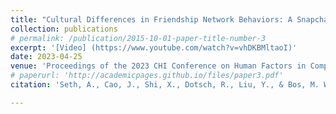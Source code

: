 ```yaml
---
title: "Cultural Differences in Friendship Network Behaviors: A Snapchat Case Study"
collection: publications
# permalink: /publication/2015-10-01-paper-title-number-3
excerpt: '[Video] (https://www.youtube.com/watch?v=vhDKBMltaoI)'
date: 2023-04-25
venue: 'Proceedings of the 2023 CHI Conference on Human Factors in Computing Systems'
# paperurl: 'http://academicpages.github.io/files/paper3.pdf'
citation: 'Seth, A., Cao, J., Shi, X., Dotsch, R., Liu, Y., & Bos, M. W. (2023, April). Cultural Differences in Friendship Network Behaviors: A Snapchat Case Study. In Proceedings of the 2023 CHI Conference on Human Factors in Computing Systems (pp. 1-14).'

---
```

<!-- This paper is about the number 3. The number 4 is left for future work.[Download paper here](http://academicpages.github.io/files/paper3.pdf)
Recommended citation: Your Name, You. (2015). "Paper Title Number 3." <i>Journal 1</i>. 1(3). [Video] (https://www.youtube.com/watch?v=vhDKBMltaoI)